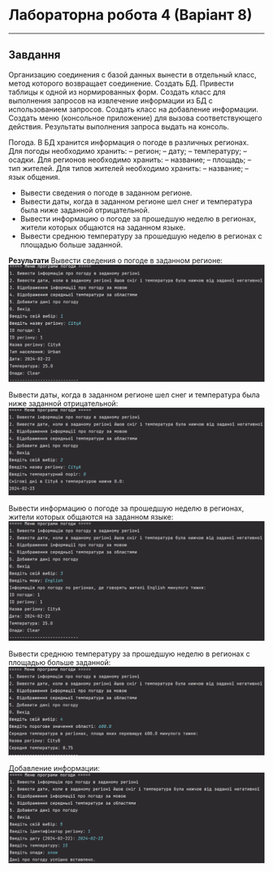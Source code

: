# Лабораторна робота 4 (Варіант 8)
___
## Завдання
Организацию соединения с базой данных вынести в отдельный класс, метод которого возвращает соединение.
Создать БД. Привести таблицы к одной из нормированных форм.
Создать класс для выполнения запросов на извлечение информации из БД с использованием запросов.
Создать класс на добавление информации.
Создать меню (консольное приложение) для вызова соответствующего действия.
Результаты выполнения запроса выдать на консоль.

Погода. В БД хранится информация о погоде в различных регионах.
Для погоды необходимо хранить:
– регион;
– дату;
– температуру;
– осадки.
Для регионов необходимо хранить:
– название;
– площадь;
– тип жителей.
Для типов жителей необходимо хранить:
– название;
– язык общения.

* Вывести сведения о погоде в заданном регионе.
* Вывести даты, когда в заданном регионе шел снег и температура была ниже заданной отрицательной.
* Вывести информацию о погоде за прошедшую неделю в регионах, жители которых общаются на заданном языке.
* Вывести среднюю температуру за прошедшую неделю в регионах
с площадью больше заданной.

**Результати**
Вывести сведения о погоде в заданном регионе:
![res1](https://raw.githubusercontent.com/ProgMachineProg/Pcis-lab4/main/images/res1.png)

Вывести даты, когда в заданном регионе шел снег и температура была ниже заданной отрицательной:
![res2](https://raw.githubusercontent.com/ProgMachineProg/Pcis-lab4/main/images/res2.png)

Вывести информацию о погоде за прошедшую неделю в регионах, жители которых общаются на заданном языке:
![res3](https://raw.githubusercontent.com/ProgMachineProg/Pcis-lab4/main/images/res3.png)

Вывести среднюю температуру за прошедшую неделю в регионах
с площадью больше заданной:
![res4](https://raw.githubusercontent.com/ProgMachineProg/Pcis-lab4/main/images/res4.png)

Добавление информации:
![res5](https://raw.githubusercontent.com/ProgMachineProg/Pcis-lab4/main/images/res5.png)
